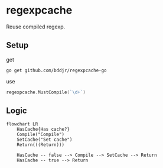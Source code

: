 # regexpcache

Reuse compiled regexp.

## Setup

get

```
go get github.com/bddjr/regexpcache-go
```

use

```go
regexpcache.MustCompile(`\d+`)
```

## Logic

```mermaid
flowchart LR
    HasCache{Has cache?}
    Compile("Compile")
    SetCache("Set cache")
    Return(((Return)))

    HasCache -- false --> Compile --> SetCache --> Return
    HasCache -- true --> Return
```
